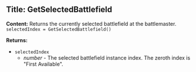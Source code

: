 ## Title: GetSelectedBattlefield

**Content:**
Returns the currently selected battlefield at the battlemaster.
`selectedIndex = GetSelectedBattlefield()`

**Returns:**
- `selectedIndex`
  - *number* - The selected battlefield instance index. The zeroth index is "First Available".